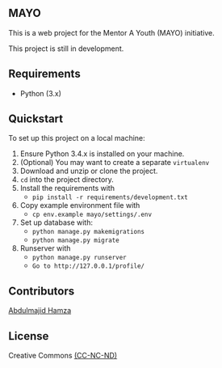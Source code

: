 ## MAYO

This is a web project for the Mentor A Youth (MAYO) initiative.

This project is still in development.

## Requirements
* Python (3.x)


## Quickstart
To set up this project on a local machine:

1. Ensure Python 3.4.x is installed on your machine.
2. (Optional) You may want to create a separate ``virtualenv``
3. Download and unzip or clone the project.
4. ``cd`` into the project directory.
5. Install the requirements with
    * ``pip install -r requirements/development.txt``
6. Copy example environment file with
    * ``cp env.example mayo/settings/.env``
7. Set up database with:
    * ``python manage.py makemigrations``
    * ``python manage.py migrate``
8. Runserver with
    * ``python manage.py runserver``
    * ``Go to http://127.0.0.1/profile/``

## Contributors

[Abdulmajid Hamza](http://abdulmajid.com.ng)

## License

Creative Commons [(CC-NC-ND)](https://creativecommons.org/licenses/by-nc-nd/3.0/legalcode)

